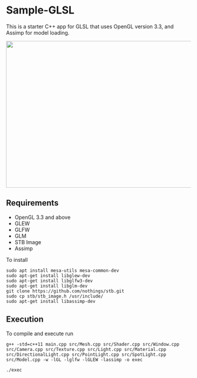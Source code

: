 # Sample-GLSL
This is a starter C++ app for GLSL that uses OpenGL version 3.3, and Assimp for model loading. 

<p align="center">
  <img width="720" height="400" src="https://github.com/acvictor/GLSL-Starter/images/NoShadows.png">
</p>

## Requirements
- OpenGL 3.3 and above
- GLEW
- GLFW
- GLM
- STB Image
- Assimp

To install 
```
sudo apt install mesa-utils mesa-common-dev
sudo apt-get install libglew-dev
sudo apt-get install libglfw3-dev
sudo apt-get install libglm-dev
git clone https://github.com/nothings/stb.git
sudo cp stb/stb_image.h /usr/include/
sudo apt-get install libassimp-dev
```

## Execution
To compile and execute run
```
g++ -std=c++11 main.cpp src/Mesh.cpp src/Shader.cpp src/Window.cpp src/Camera.cpp src/Texture.cpp src/Light.cpp src/Material.cpp src/DirectionalLight.cpp src/PointLight.cpp src/SpotLight.cpp src/Model.cpp -w -lGL -lglfw -lGLEW -lassimp -o exec

./exec
```
